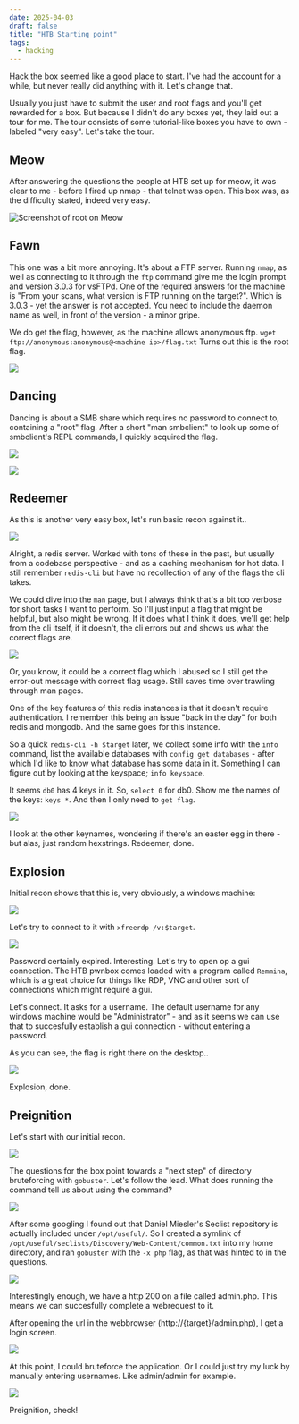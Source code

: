 ```yaml
---
date: 2025-04-03
draft: false
title: "HTB Starting point"
tags:
  - hacking
---
```


Hack the box seemed like a good place to start. I've had the account for a while, but never really did anything with it. Let's change that. 

Usually you just have to submit the user and root flags and you'll get rewarded for a box. But because I didn't do any boxes yet, they laid out a tour for me. The tour consists of some tutorial-like boxes you have to own - labeled "very easy". Let's take the tour.

## Meow

After answering the questions the people at HTB set up for meow, it was clear to me - before I fired up nmap - that telnet was open. This box was, as the difficulty stated, indeed very easy.

![Screenshot of root on Meow](meow-1.png "Meow, done.")

## Fawn

This one was a bit more annoying. It's about a FTP server. Running `nmap`, as well as connecting to it through the `ftp` command give me the login prompt and version 3.0.3 for vsFTPd.
One of the required answers for the machine is "From your scans, what version is FTP running on the target?". Which is 3.0.3 - yet the answer is not accepted. You need to include the daemon name as well, in front of the version - a minor gripe.

We do get the flag, however, as the machine allows anonymous ftp. `wget ftp://anonymous:anonymous@<machine ip>/flag.txt`
Turns out this is the root flag.

![](fawn-1.png)

## Dancing

Dancing is about a SMB share which requires no password to connect to, containing a "root" flag. After a short "man smbclient" to look up some of smbclient's REPL commands, I quickly acquired the flag.

![](dancing-1.png)

![](dancing-2.png)

## Redeemer

As this is another very easy box, let's run basic recon against it..

![](redeemer-1.png)

Alright, a redis server. Worked with tons of these in the past, but usually from a codebase perspective - and as a caching mechanism for hot data. I still remember `redis-cli` but have no recollection of any of the flags the cli takes. 

We could dive into the `man` page, but I always think that's a bit too verbose for short tasks I want to perform. So I'll just input a flag that might be helpful, but also might be wrong. If it does what I think it does, we'll get help from the cli itself, if it doesn't, the cli errors out and shows us what the correct flags are.

![](redeemer-2.png)

Or, you know, it could be a correct flag which I abused so I still get the error-out message with correct flag usage. Still saves time over trawling through man pages.

One of the key features of this redis instances is that it doesn't require authentication. I remember this being an issue "back in the day" for both redis and mongodb. And the same goes for this instance.

So a quick `redis-cli -h $target` later, we collect some info with the `info` command, list the available databases with `config get databases` - after which I'd like to know what database has some data in it. Something I can figure out by looking at the keyspace; `info keyspace`.

It seems `db0` has 4 keys in it. So, `select 0` for db0. Show me the names of the keys: `keys *`. And then I only need to `get flag`.

![](redeemer-3.png)

I look at the other keynames, wondering if there's an easter egg in there - but alas, just random hexstrings. Redeemer, done.

## Explosion

Initial recon shows that this is, very obviously, a windows machine:

![](explosion-1.png)

Let's try to connect to it with `xfreerdp /v:$target`.

![](explosion-2.png)

Password certainly expired. Interesting. Let's try to open op a gui connection. 
The HTB pwnbox comes loaded with a program called `Remmina`, which is a great choice for things like RDP, VNC and other sort of connections which might require a gui.

Let's connect. It asks for a username. The default username for any windows machine would be "Administrator" - and as it seems we can use that to succesfully establish a gui connection - without entering a password.

As you can see, the flag is right there on the desktop..

![](explosion-3.png)

Explosion, done.

## Preignition

Let's start with our initial recon.

![](preignition-1.png)

The questions for the box point towards a "next step" of directory bruteforcing with `gobuster`. Let's follow the lead. What does running the command tell us about using the command?

![](preignition-2.png)

After some googling I found out that Daniel Miesler's Seclist repository is actually included under `/opt/useful/`. So I created a symlink of `/opt/useful/seclists/Discovery/Web-Content/common.txt` into my home directory, and ran `gobuster` with the `-x php` flag, as that was hinted to in the questions.

![](preignition-3.png)

Interestingly enough, we have a http 200 on a file called admin.php. This means we can succesfully complete a webrequest to it.

After opening the url in the webbrowser (http://{target}/admin.php), I get a login screen.

![](preignition-4.png)

At this point, I could bruteforce the application. Or I could just try my luck by manually entering usernames. Like admin/admin for example.

![](preignition-5.png)

Preignition, check!




